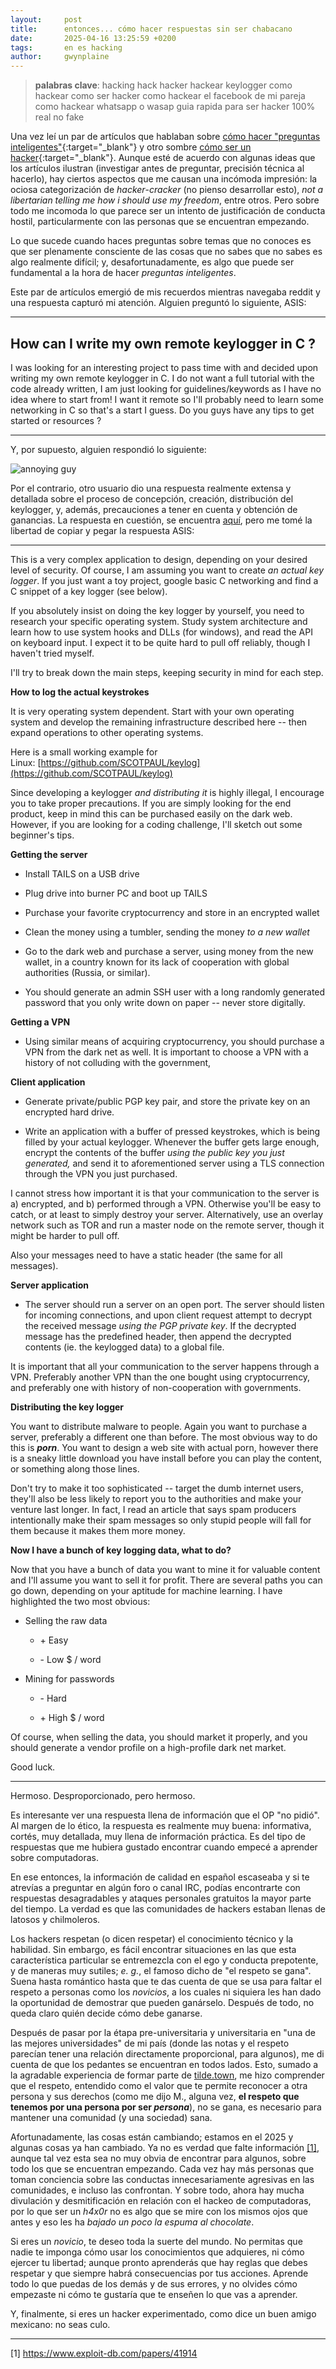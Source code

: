 ```yaml
---
layout:     post
title:      entonces... cómo hacer respuestas sin ser chabacano
date:       2025-04-16 13:25:59 +0200
tags:       en es hacking
author:     gwynplaine
---
```


> **palabras clave**: hacking hack hacker hackear keylogger como hackear como ser hacker como hackear el facebook de mi pareja como hackear whatsapp o wasap guia rapida para ser hacker 100% real no fake

Una vez leí un par de artículos que hablaban sobre [cómo hacer "preguntas inteligentes"](https://sindominio.net/ayuda/preguntas-inteligentes.html){:target="\_blank"} y otro sombre [cómo ser un hacker](https://biblioweb.sindominio.net/telematica/hacker-como.html){:target="\_blank"}. Aunque esté de acuerdo con algunas ideas que los artículos ilustran (investigar antes de preguntar, precisión técnica al hacerlo), hay ciertos aspectos que me causan una incómoda impresión: la ociosa categorización de _hacker_-_cracker_ (no pienso desarrollar esto), _not a libertarian telling me how i should use my freedom_, entre otros. Pero sobre todo me incomoda lo que parece ser un intento de justificación de conducta hostil, particularmente con las personas que se encuentran empezando.

Lo que sucede cuando haces preguntas sobre temas que no conoces es que ser plenamente consciente de las cosas que no sabes que no sabes es algo realmente difícil; y, desafortunadamente, es algo que puede ser fundamental a la hora de hacer _preguntas inteligentes_.

Este par de artículos emergió de mis recuerdos mientras navegaba reddit y una respuesta capturó mi atención. Alguien preguntó lo siguiente, ASIS:

---

## How can I write my own remote keylogger in C ?

I was looking for an interesting project to pass time with and decided upon writing my own remote keylogger in C. I do not want a full tutorial with the code already written, I am just looking for guidelines/keywords as I have no idea where to start from! I want it remote so I'll probably need to learn some networking in C so that's a start I guess. Do you guys have any tips to get started or resources ?

---

Y, por supuesto, alguien respondió lo siguiente:

![annoying guy](/assets/img/ep/annoying.png)

Por el contrario, otro usuario dio una respuesta realmente extensa y detallada sobre el proceso de concepción, creación, distribución del keylogger, y, además, precauciones a tener en cuenta y obtención de ganancias. La respuesta en cuestión, se encuentra [aquí](https://www.reddit.com/r/HowToHack/comments/8s335y/how_can_i_write_my_own_remote_keylogger_in_c/), pero me tomé la libertad de copiar y pegar la respuesta ASIS:

---
This is a very complex application to design, depending on your desired level of security. Of course, I am assuming you want to create _an actual key logger_. If you just want a toy project, google basic C networking and find a C snippet of a key logger (see below).

If you absolutely insist on doing the key logger by yourself, you need to research your specific operating system. Study system architecture and learn how to use system hooks and DLLs (for windows), and read the API on keyboard input. I expect it to be quite hard to pull off reliably, though I haven't tried myself.

I'll try to break down the main steps, keeping security in mind for each step.

**How to log the actual keystrokes**

It is very operating system dependent. Start with your own operating system and develop the remaining infrastructure described here -- then expand operations to other operating systems.

Here is a small working example for Linux: [https://github.com/SCOTPAUL/keylog](https://github.com/SCOTPAUL/keylog)

Since developing a keylogger _and distributing it_ is highly illegal, I encourage you to take proper precautions. If you are simply looking for the end product, keep in mind this can be purchased easily on the dark web. However, if you are looking for a coding challenge, I'll sketch out some beginner's tips.

**Getting the server**

- Install TAILS on a USB drive
    
- Plug drive into burner PC and boot up TAILS
    
- Purchase your favorite cryptocurrency and store in an encrypted wallet
    
- Clean the money using a tumbler, sending the money _to a new wallet_
    
- Go to the dark web and purchase a server, using money from the new wallet, in a country known for its lack of cooperation with global authorities (Russia, or similar).
    
- You should generate an admin SSH user with a long randomly generated password that you only write down on paper -- never store digitally.
    

**Getting a VPN**

- Using similar means of acquiring cryptocurrency, you should purchase a VPN from the dark net as well. It is important to choose a VPN with a history of not colluding with the government,
    

**Client application**

- Generate private/public PGP key pair, and store the private key on an encrypted hard drive.
    
- Write an application with a buffer of pressed keystrokes, which is being filled by your actual keylogger. Whenever the buffer gets large enough, encrypt the contents of the buffer _using the public key you just generated,_ and send it to aforementioned server using a TLS connection through the VPN you just purchased.
    

I cannot stress how important it is that your communication to the server is a) encrypted, and b) performed through a VPN. Otherwise you'll be easy to catch, or at least to simply destroy your server. Alternatively, use an overlay network such as TOR and run a master node on the remote server, though it might be harder to pull off.

Also your messages need to have a static header (the same for all messages).

**Server application**

- The server should run a server on an open port. The server should listen for incoming connections, and upon client request attempt to decrypt the received message _using the PGP private key_. If the decrypted message has the predefined header, then append the decrypted contents (ie. the keylogged data) to a global file.
    

It is important that all your communication to the server happens through a VPN. Preferably another VPN than the one bought using cryptocurrency, and preferably one with history of non-cooperation with governments.

**Distributing the key logger**

You want to distribute malware to people. Again you want to purchase a server, preferably a different one than before. The most obvious way to do this is _**porn**_. You want to design a web site with actual porn, however there is a sneaky little download you have install before you can play the content, or something along those lines.

Don't try to make it too sophisticated -- target the dumb internet users, they'll also be less likely to report you to the authorities and make your venture last longer. In fact, I read an article that says spam producers intentionally make their spam messages so only stupid people will fall for them because it makes them more money.

**Now I have a bunch of key logging data, what to do?**

Now that you have a bunch of data you want to mine it for valuable content and I'll assume you want to sell it for profit. There are several paths you can go down, depending on your aptitude for machine learning. I have highlighted the two most obvious:

- Selling the raw data
    
    - \+ Easy
        
    - \- Low $ / word
        
- Mining for passwords
    
    - \- Hard
        
    - \+ High $ / word
        

Of course, when selling the data, you should market it properly, and you should generate a vendor profile on a high-profile dark net market.

Good luck.

---

Hermoso. Desproporcionado, pero hermoso.


Es interesante ver una respuesta llena de información que el OP "no pidió". Al margen de lo ético, la respuesta es realmente muy buena: informativa, cortés, muy detallada, muy llena de información práctica. Es del tipo de respuestas que me hubiera gustado encontrar cuando empecé a aprender sobre computadoras.

En ese entonces, la información de calidad en español escaseaba y si te atrevías a preguntar en algún foro o canal IRC, podías encontrarte con respuestas desagradables y ataques personales gratuitos la mayor parte del tiempo. La verdad es que las comunidades de hackers estaban llenas de latosos y chilmoleros.

Los hackers respetan (o dicen respetar) el conocimiento técnico y la habilidad. Sin embargo, es fácil encontrar situaciones en las que esta característica particular se entremezcla con el ego y conducta prepotente, y de maneras muy sutiles; _e. g._, el famoso dicho de "el respeto se gana". Suena hasta romántico hasta que te das cuenta de que se usa para faltar el respeto a personas como los _novicios_, a los cuales ni siquiera les han dado la oportunidad de demostrar que pueden ganárselo. Después de todo, no queda claro quién decide cómo debe ganarse.

Después de pasar por la étapa pre-universitaria y universitaria en "una de las mejores universidades" de mi país (donde las notas y el respeto parecían tener una relación directamente proporcional, para algunos), me di cuenta de que los pedantes se encuentran en todos lados. Esto, sumado a la agradable experiencia de formar parte de [tilde.town](https://tilde.town), me hizo comprender que el respeto, entendido como el valor que te permite reconocer a otra persona y sus derechos (como me dijo M., alguna vez, **el respeto que tenemos por una persona por ser _persona_**), no se gana, es necesario para mantener una comunidad (y una sociedad) sana.

Afortunadamente, las cosas están cambiando; estamos en el 2025 y algunas cosas ya han cambiado. Ya no es verdad que falte información [[1]](https://www.exploit-db.com/papers/41914), aunque tal vez esta sea no muy obvia de encontrar para algunos, sobre todo los que se encuentran empezando. Cada vez hay más personas que toman conciencia sobre las conductas innecesariamente agresivas en las comunidades, e incluso las confrontan. Y sobre todo, ahora hay mucha divulación y desmitificación en relación con el hackeo de computadoras, por lo que ser un _h4x0r_ no es algo que se mire con los mismos ojos que antes y eso les ha _bajado un poco la espuma al chocolate_.

Si eres un _novicio_, te deseo toda la suerte del mundo. No permitas que nadie te imponga cómo usar los conocimientos que adquieres, ni cómo ejercer tu libertad; aunque pronto aprenderás que hay reglas que debes respetar y que siempre habrá consecuencias por tus acciones. Aprende todo lo que puedas de los demás y de sus errores, y no olvides cómo empezaste ni cómo te gustaría que te enseñen lo que vas a aprender.    

Y, finalmente, si eres un hacker experimentado, como dice un buen amigo mexicano: no seas culo.


---

[1] https://www.exploit-db.com/papers/41914
